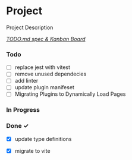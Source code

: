 # Project

Project Description

<em>[TODO.md spec & Kanban Board](https://bit.ly/3fCwKfM)</em>

### Todo

- [ ] replace jest with vitest  
- [ ] remove unused dependecies  
- [ ] add linter  
- [ ] update plugin manifeset  
- [ ] Migrating Plugins to Dynamically Load Pages  

### In Progress


### Done ✓

- [x] update type definitions  
- [x] migrate to vite  

